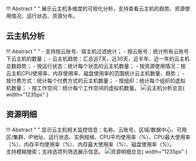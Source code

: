 
!!! Abstract " "
    展示云主机多维度的可视化分析，支持查看云主机的趋势、资源使用情况、运行状态、资源分布。

## 云主机分析

!!! Abstract " "
    -   支持按云账号、宿主机过滤统计；
    -   按云账号：统计所有云账号下云主机的数量；
    -   云主机趋势：汇总近7天、近30天、近半年、近一年的云主机总数趋势；
    -   按运行状态：统计每个状态的云主机数量；
    -   按资源使用情况：按云主机CPU使用率、内存使用率、磁盘使用率的范围统计云主机数量、趋势；
    -   按付费方式：统计每个付费方式的云主机数量；
    -   按组织：统计每个组织的虚拟机数量；
    -   按工作空间：统计每个工作空间的虚拟机数量。
![云主机分析总览](./img/operation-analytics/server_analysis/云主机分析总览.png){ width="1235px" }  

## 资源明细

!!! Abstract " "
    显示云主机相关监控信息：名称、云账号、区域/数据中心、可用区/集群、IP地址、运行状态、实例规格、CPU平均使用率（%）、CPU最大使用率（%）、内存平均使用率（%）、内存最大使用率（%）、磁盘使用率（%）。<br />
    支持模糊搜索；支持选项列筛选展示信息。
![资源明细总览](./img/operation-analytics/server_analysis/资源明细总览.png){ width="1235px" }  
